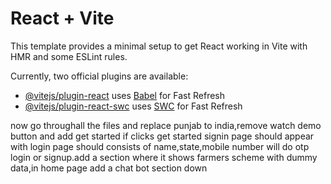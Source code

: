 # React + Vite

This template provides a minimal setup to get React working in Vite with HMR and some ESLint rules.

Currently, two official plugins are available:

- [@vitejs/plugin-react](https://github.com/vitejs/vite-plugin-react/blob/main/packages/plugin-react/README.md) uses [Babel](https://babeljs.io/) for Fast Refresh
- [@vitejs/plugin-react-swc](https://github.com/vitejs/vite-plugin-react-swc) uses [SWC](https://swc.rs/) for Fast Refresh



now go throughall the files and replace punjab to india,remove watch demo button and add get started if clicks get started signin page should appear with login page should consists of name,state,mobile number will do otp login or signup.add a section where it shows farmers scheme with dummy data,in home page add a chat bot section down 